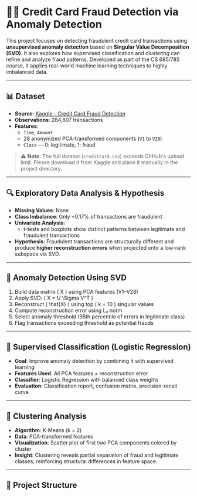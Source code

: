 # 🕵️‍♂️ Credit Card Fraud Detection via Anomaly Detection

This project focuses on detecting fraudulent credit card transactions using **unsupervised anomaly detection** based on **Singular Value Decomposition (SVD)**. It also explores how supervised classification and clustering can refine and analyze fraud patterns. Developed as part of the CS 685/785 course, it applies real-world machine learning techniques to highly imbalanced data.

---

## 📊 Dataset

- **Source**: [Kaggle - Credit Card Fraud Detection](https://www.kaggle.com/datasets/mlg-ulb/creditcardfraud)
- **Observations**: 284,807 transactions
- **Features**:
  - `Time`, `Amount`
  - 28 anonymized PCA-transformed components (`V1` to `V28`)
  - `Class` — 0: legitimate, 1: fraud

> ⚠️ **Note**: The full dataset (`creditcard.csv`) exceeds GitHub's upload limit. Please download it from Kaggle and place it manually in the project directory.

---

## 🔍 Exploratory Data Analysis & Hypothesis

- **Missing Values**: None
- **Class Imbalance**: Only ~0.17% of transactions are fraudulent
- **Univariate Analysis**:
  - t-tests and boxplots show distinct patterns between legitimate and fraudulent transactions
- **Hypothesis**:
  Fraudulent transactions are structurally different and produce **higher reconstruction errors** when projected onto a low-rank subspace via SVD.

---

## 🧠 Anomaly Detection Using SVD

1. Build data matrix \( X \) using PCA features (V1–V28)
2. Apply SVD: \( X = U \Sigma V^T \)
3. Reconstruct \( \hat{X} \) using top \( k = 10 \) singular values
4. Compute reconstruction error using L₂ norm
5. Select anomaly threshold (95th percentile of errors in legitimate class)
6. Flag transactions exceeding threshold as potential frauds

---

## 🤖 Supervised Classification (Logistic Regression)

- **Goal**: Improve anomaly detection by combining it with supervised learning
- **Features Used**: All PCA features + reconstruction error
- **Classifier**: Logistic Regression with balanced class weights
- **Evaluation**: Classification report, confusion matrix, precision-recall curve

---

## 🧩 Clustering Analysis

- **Algorithm**: K-Means (k = 2)
- **Data**: PCA-transformed features
- **Visualization**: Scatter plot of first two PCA components colored by cluster
- **Insight**: Clustering reveals partial separation of fraud and legitimate classes, reinforcing structural differences in feature space.

---

## 📁 Project Structure

